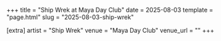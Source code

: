 +++
title = "Ship Wrek at Maya Day Club"
date = 2025-08-03
template = "page.html"
slug = "2025-08-03-ship-wrek"

[extra]
artist = "Ship Wrek"
venue = "Maya Day Club"
venue_url = ""
+++
